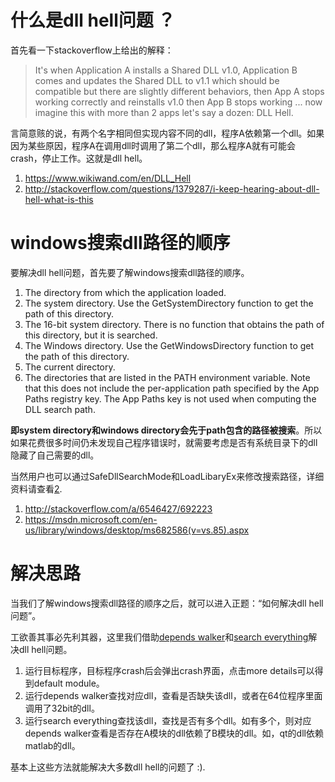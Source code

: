 # 什么是dll hell问题 ？
首先看一下stackoverflow上给出的解释：
> It's when Application A installs a Shared DLL v1.0, Application B comes and updates the Shared DLL to v1.1 which should be compatible but there are slightly different behaviors, then App A stops working correctly and reinstalls v1.0 then App B stops working ... now imagine this with more than 2 apps let's say a dozen: DLL Hell.

言简意赅的说，有两个名字相同但实现内容不同的dll，程序A依赖第一个dll。如果因为某些原因，程序A在调用dll时调用了第二个dll，那么程序A就有可能会crash，停止工作。这就是dll hell。

1. https://www.wikiwand.com/en/DLL_Hell
2. http://stackoverflow.com/questions/1379287/i-keep-hearing-about-dll-hell-what-is-this

# windows搜索dll路径的顺序
要解决dll hell问题，首先要了解windows搜索dll路径的顺序。
1. The directory from which the application loaded.
2. The system directory. Use the GetSystemDirectory function to get the path of this directory.
3. The 16-bit system directory. There is no function that obtains the path of this directory, but it is searched.
4. The Windows directory. Use the GetWindowsDirectory function to get the path of this directory.
5. The current directory.
6. The directories that are listed in the PATH environment variable. Note that this does not include the per-application path specified by the App Paths registry key. The App Paths key is not used when computing the DLL search path.

**即system directory和windows directory会先于path包含的路径被搜索**。所以如果花费很多时间仍未发现自己程序错误时，就需要考虑是否有系统目录下的dll隐藏了自己需要的dll。

当然用户也可以通过SafeDllSearchMode和LoadLibaryEx来修改搜索路径，详细资料请查看[2](https://msdn.microsoft.com/en-us/library/windows/desktop/ms682586(v=vs.85).aspx).

1. http://stackoverflow.com/a/6546427/692223
2. https://msdn.microsoft.com/en-us/library/windows/desktop/ms682586(v=vs.85).aspx

# 解决思路
当我们了解windows搜索dll路径的顺序之后，就可以进入正题：“如何解决dll hell问题”。

工欲善其事必先利其器，这里我们借助[depends walker](http://www.dependencywalker.com/)和[search everything](https://www.voidtools.com/)解决dll hell问题。
1. 运行目标程序，目标程序crash后会弹出crash界面，点击more details可以得到default module。
2. 运行depends walker查找对应dll，查看是否缺失该dll，或者在64位程序里面调用了32bit的dll。
3. 运行search everything查找该dll，查找是否有多个dll。如有多个，则对应depends walker查看是否存在A模块的dll依赖了B模块的dll。如，qt的dll依赖matlab的dll。

基本上这些方法就能解决大多数dll hell的问题了 :).
